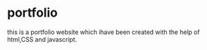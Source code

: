 # portfolio
this is a portfolio website which ihave been created with the help of html,CSS and javascript.
